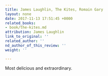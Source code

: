 ```yaml
---
title: James Laughlin, The Kites, Romain Gary
layout: none
date: 2017-11-13 17:51:45 +0000
related_books:
- book/the-kites.md
attribution: James Laughlin
link_to_original: ''
related_author: ''
nd_author_of_this_review: ''
weight: ''

---
```

Most delicious and extraordinary.